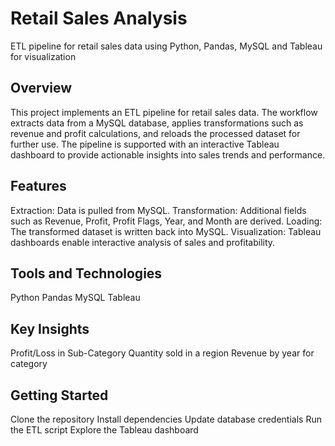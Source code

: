 # Retail Sales Analysis
ETL pipeline for retail sales data using Python, Pandas, MySQL and Tableau for visualization  

## Overview

This project implements an ETL pipeline for retail sales data. The workflow extracts data from a MySQL database, applies transformations such as revenue and profit calculations, and reloads the processed dataset for further use. The pipeline is supported with an interactive Tableau dashboard to provide actionable insights into sales trends and performance.

## Features

Extraction: Data is pulled from MySQL. 
Transformation: Additional fields such as Revenue, Profit, Profit Flags, Year, and Month are derived. 
Loading: The transformed dataset is written back into MySQL. 
Visualization: Tableau dashboards enable interactive analysis of sales and profitability. 

## Tools and Technologies

Python
Pandas
MySQL
Tableau

## Key Insights

Profit/Loss in Sub-Category 
Quantity sold in a region 
Revenue by year for category 

## Getting Started

Clone the repository 
Install dependencies 
Update database credentials 
Run the ETL script 
Explore the Tableau dashboard 

